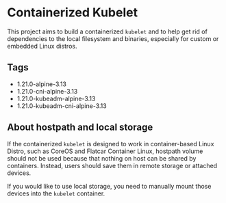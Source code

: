 # Containerized Kubelet

This project aims to build a containerized `kubelet` and to help get rid of dependencies to the local filesystem and binaries,
especially for custom or embedded Linux distros.

## Tags

* 1.21.0-alpine-3.13
* 1.21.0-cni-alpine-3.13
* 1.21.0-kubeadm-alpine-3.13
* 1.21.0-kubeadm-cni-alpine-3.13

## About hostpath and local storage
If the containerized `kubelet` is designed to work in container-based Linux Distro, such as CoreOS and Flatcar Container Linux, 
hostpath volume should not be used because that nothing on host can be shared by containers. 
Instead, users should save them in remote storage or attached devices.

If you would like to use local storage, you need to manually mount those devices into the `kubelet` container.
